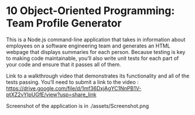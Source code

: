 # 10 Object-Oriented Programming: Team Profile Generator

This is a Node.js command-line application that takes in information about employees on a software engineering team and generates an HTML webpage that displays summaries for each person. Because testing is key to making code maintainable, you’ll also write unit tests for each part of your code and ensure that it passes all of them.

Link to a walkthrough video that demonstrates its functionality and all of the tests passing. You’ll need to submit a link to the video : https://drive.google.com/file/d/1mf36DxjAgYC1NnPB1V-ptXZ2vYIpUGfE/view?usp=share_link


Screenshot of the application is in ./assets/Screenshot.png

